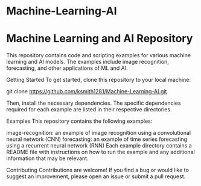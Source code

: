 # Machine-Learning-AI
# Machine Learning and AI Repository
This repository contains code and scripting examples for various machine learning and AI models. The examples include image recognition, forecasting, and other applications of ML and AI.

Getting Started
To get started, clone this repository to your local machine:

git clone https://github.com/ksmith1281/Machine-Learning-AI.git

Then, install the necessary dependencies. The specific dependencies required for each example are listed in their respective directories.

Examples
This repository contains the following examples:

image-recognition: an example of image recognition using a convolutional neural network (CNN)
forecasting: an example of time series forecasting using a recurrent neural network (RNN)
Each example directory contains a README file with instructions on how to run the example and any additional information that may be relevant.

Contributing
Contributions are welcome! If you find a bug or would like to suggest an improvement, please open an issue or submit a pull request.
